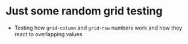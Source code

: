 # Just some random grid testing

- Testing how `grid-column` and `grid-row` numbers work and how they react to overlapping values